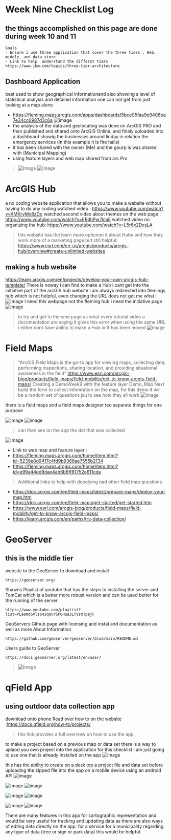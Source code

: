 # Week Nine Checklist Log
## the things accomplished on this page are done during week 10 and 11
````
Goals 
- Ensure i use three application that cover the three tiers , Web, middle, and data store
- Link to help  understand the differnt tiers https://www.ibm.com/topics/three-tier-architecture
````
## Dashboard Application 
best used to show geographical informationand also showing a level of statistical analysis and detailed information one can not get from just looking at a map alone
- https://fleming.maps.arcgis.com/apps/dashboards/5bce05faa9e9406ba7e34cc6987d3c6a
![image](https://github.com/alicoo510/Geom99TaskList/assets/146375997/f8053b76-96d4-4eb8-ba5c-b0704c0452e1)
- the analysis of the data and geolocating was done on ArcGIS PRO and then published and shared onto ArcGIS Online, and finaly uploaded into a dashboard showig the businesses around linday in relation the emergency services (In this example it is fire halls)
- it has been shared with the owner (Me) and the gourp is was shared with (Municipal Mapping)
- using feature layers and web map shared from arc Pro
> ![image](https://github.com/alicoo510/Geom99TaskList/assets/146375997/2fa453fc-feec-4dac-b6cc-1c6f1dec62a5)
> ![image](https://github.com/alicoo510/Geom99TaskList/assets/146375997/3fb05c7d-104e-444f-a689-a2a9bad6e228)

# ArcGIS Hub 
a no coding website application that allows you to make a website without having to do any coding
watched videp : https://www.youtube.com/watch?v=XMXryMx8zDo
watched second video about themes on the web page : https://www.youtube.com/watch?v=ERdhPw7kIaE
watched video on organizing the hub: https://www.youtube.com/watch?v=L5r6x2DxsLA
> this website has the learn more optionon it about Hubs and how they work more of a marketing page but still helpful: https://www.esri.com/en-us/arcgis/products/arcgis-hub/overview#create-unlimited-websites

## making a hub website
https://learn.arcgis.com/en/projects/develop-your-own-arcgis-hub-template/
There is noway i can find to make a Hub i cant get into the initiative part of the arcGIS hub website i am always redirected into flemings hub which is not helpful, even changing the URL does not get me what i 
![image](https://github.com/alicoo510/Geom99TaskList/assets/146375997/1c6576fb-e5f1-4919-80f7-ca3f57a036b5)
I need this webpage not the fleming hub i need the initiative page 
![image](https://github.com/alicoo510/Geom99TaskList/assets/146375997/0e4fabc4-e25c-4b34-866a-a431b2837b73)
>to try and get to the sme page as what every tutorial video a documentation are saying it gives this error when using the same URL i either dont have ability to make a Hub or it has been moved ![image](https://github.com/alicoo510/Geom99TaskList/assets/146375997/e9c29e7b-f367-4e56-a8d9-5b8c74b812b2)

# Field Maps 
>"ArcGIS Field Maps is the go-to app for viewing maps, collecting data, performing inspections, sharing location, and providing situational awareness in the field"
https://www.esri.com/arcgis-blog/products/field-maps/field-mobility/get-to-know-arcgis-field-maps/
Creating a DemoWeek9 with the feature layer Demo_Map
Next build the form to collect infomration on the map, for this demo it will be a random set of questions jsu to see how they all work
>![image](https://github.com/alicoo510/Geom99TaskList/assets/146375997/c11db063-ba68-4436-bcd7-a405ff98a030)

there is a field maps and a field maps designer teo separate things for one purpose

![image](https://github.com/alicoo510/Geom99TaskList/assets/146375997/d2edd672-9b10-4947-a4a7-6995452e4942)
![image](https://github.com/alicoo510/Geom99TaskList/assets/146375997/a85c558f-26ef-4c5d-81e0-84f41dbb34a9)
>can then see on the app the dot that was collected

![image](https://github.com/alicoo510/Geom99TaskList/assets/146375997/6b57e7bc-973e-4cec-a69d-493f86532e5b)


- Link to web map and feature layer :
- https://fleming.maps.arcgis.com/home/item.html?id=5239e8d9417c4fd9b9368ae7555b2134
- https://fleming.maps.arcgis.com/home/item.html?id=e99a44ed9dae4ab6b6ff81752e611cda
  
> Additional links to help with depolying nad other field map questions
- https://doc.arcgis.com/en/field-maps/latest/prepare-maps/deploy-your-map.htm
- https://doc.arcgis.com/en/field-maps/get-started/get-started.htm
- https://www.esri.com/arcgis-blog/products/field-maps/field-mobility/get-to-know-arcgis-field-maps/
- https://learn.arcgis.com/en/paths/try-data-collection/
# GeoServer
## this is the middle tier
website to the GeoServer to download and install
````
https://geoserver.org/
````
Shawns Playlist of youtube that has the steps to installing the server and TomCat which is a better more robust version and can be used better for the running of the server 
````
https://www.youtube.com/playlist?list=PLa8md6Vlz64JqOvr5P0Hua3LTVsmTpajF
````
GeoServers Github page with licensing and instal and documentation as well as more About Information 
````
https://github.com/geoserver/geoserver/blob/main/README.md
````
Users guide to GeoServer 
````
https://docs.geoserver.org/latest/en/user/
````
>![image](https://github.com/alicoo510/Geom99TaskList/assets/146375997/8972790b-f1b6-43fc-9ccc-38971e1e2ddf)
>
# qField App
## using outdoor data collection app 
download onto phone 
Read over how to on the website :https://docs.qfield.org/how-to/projects/

>this link provides a full overview on how to use the app

to make a project based on a previous map or data set there is a way to uplaod you own project into the application for this checklist i am just going to use one that is already installed on the app
![image](https://github.com/alicoo510/Geom99TaskList/assets/146375997/65fcde2b-4aaf-4a94-8eed-d16abc9450d5)


this has the ability to create on a desk top a project file and data set before uploading the zipped file into the app on a mobile device using an android API
![image](https://github.com/alicoo510/Geom99TaskList/assets/146375997/9139b6d1-96c7-41d2-ab27-06d9b9835593)

![image](https://github.com/alicoo510/Geom99TaskList/assets/146375997/196fbfb5-e127-4157-92d3-cddb873b5a8f)
![image](https://github.com/alicoo510/Geom99TaskList/assets/146375997/c07f3a9b-2bb6-4b33-8ea5-4a70c7fb4017)

![image](https://github.com/alicoo510/Geom99TaskList/assets/146375997/6a5a01b4-7a07-4f96-a506-6438afd48374)
![image](https://github.com/alicoo510/Geom99TaskList/assets/146375997/e741d273-8bdc-4e37-b537-b1870210b1ea)

![image](https://github.com/alicoo510/Geom99TaskList/assets/146375997/203318d8-9f55-468f-87a7-571e8f6c913a)
![image](https://github.com/alicoo510/Geom99TaskList/assets/146375997/4f72773f-60b9-4798-84a5-64e0e7baafe9)

There are many features in this app for cartographic representation and would be very useful for tracking and updating data as there are also ways of edting data directly on the app. for a service for a municipality regarding any type of data (tree or sign or park data) this would be helpful.








